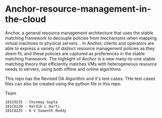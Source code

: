 # Anchor-resource-management-in-the-cloud

Anchor, a general resource management architecture that uses the stable matching framework to decouple policies from mechanisms when mapping virtual machines to physical servers. . In Anchor, clients and operators are able to express a variety of distinct resource management policies as they deem fit, and these policies are captured as preferences in the stable matching framework. The highlight of Anchor is a new many-to-one stable matching theory that efficiently matches VMs with heterogeneous resource needs to servers, using both offline and online algorithms

This repo has the Revised DA Algorithm and it's test cases. THe test cases files can also be created using the python file in this repo.


Team
```
181CO215 - Chinmay Gupta
181CO220 - Hardik L Harti
181CO225 - K V Sumanth Reddy
```
